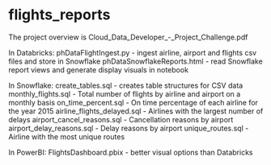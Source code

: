 # flights_reports
The project overview is Cloud_Data_Developer_-_Project_Challenge.pdf

In Databricks:
phDataFlightIngest.py - ingest airline, airport and flights csv files and store in Snowflake
phDataSnowflakeReports.html - read Snowflake report views and generate display visuals in notebook

In Snowflake:
create_tables.sql - creates table structures for CSV data
monthly_flights.sql - Total number of flights by airline and airport on a monthly basis
on_time_percent.sql - On time percentage of each airline for the year 2015
airline_flights_delayed.sql - Airlines with the largest number of delays
airport_cancel_reasons.sql - Cancellation reasons by airport
airport_delay_reasons.sql - Delay reasons by airport
unique_routes.sql - Airline with the most unique routes

In PowerBI:
FlightsDashboard.pbix - better visual options than Databricks
